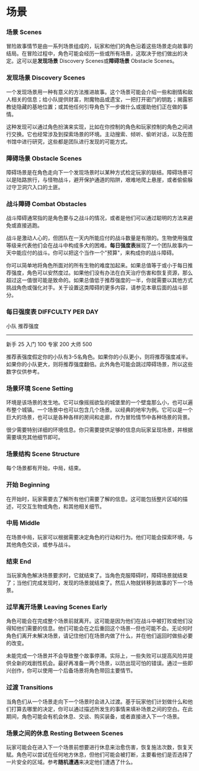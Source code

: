 # 场景

### 场景 Scenes

冒险故事情节是由一系列场景组成的，玩家和他们的角色沿着这些场景走向故事的结局。在冒险过程中，角色可能会经历一些或所有场景，这取决于他们做出的决定。这可以是**发现场景**
Discovery Scenes或**障碍场景** Obstacle Scenes。

### 发现场景 Discovery Scenes

一个发现场景用一种有意义的方法推进故事。这个场景可能会介绍一些和剧情和敌人相关的信息；给小队提供财富，附魔物品或遗宝，一把打开密门的钥匙；揭露邪教徒隐藏的基地位置；或其他任何引导角色下一步做什么或援助他们正在做的事情。

这种发现可以通过角色扮演来实现，比如在你控制的角色和玩家控制的角色之间进行交换。它也经常涉及到探索场景的环境。主动搜索、倾听、偷听对话，以及在图书馆中进行研究，这些都是团队进行发现的可能方式。

### 障碍场景 Obstacle Scenes

障碍场景是在角色走向下一个发现场景时以某种方式检定玩家的联结。障碍场景可以是陆路旅行，与怪物战斗，避开保护通道的陷阱，艰难地爬上悬崖，或者偷偷躲过守卫洞穴入口的土匪。

### 战斗障碍 Combat Obstacles

战斗障碍通常指的是角色要与之战斗的情况，或者是他们可以通过聪明的方法来避免或直接逃跑。

战斗是激动人心的，但团队在一天内所能应付的战斗数量是有限的。生物使用强度等级来代表他们会在战斗中构成多大的困难。**每日强度表**展现了一个团队故事内一天中能应付的战斗。你可以把这个当作一个"预算"，来构成你的战斗障碍。

你可以简单地将角色所面对的所有生物的难度加起来。如果总值等于或小于每日推荐强度，角色可以安然度过。如果他们没有办法在白天治疗伤害和恢复资源，那么超过这一值很可能是致命的。如果总值低于推荐强度的一半，你就需要以其他方式挑战角色或强化对手。关于设置这类障碍的更多内容，请参见本章后面的战斗部分。

### 每日强度表 DIFFCULTY PER DAY

  小队   推荐强度
  ------ ----------
  新手   25
  入门   100
  专家   200
  大师   500

推荐表强度假定你的小队有3-5名角色。如果你的小队更小，则将推荐强度减半。如果你的小队更大，则将推荐强度翻倍。此外角色可能会跳过障碍场景，所以这些数字仅供参考。

### 场景环境 Scene Setting

环境是该场景的发生地。它可以像摇摇欲坠的城堡里的一个壁龛那么小，也可以遍布整个城镇。一个场景中也可以包含几个场景。以经典的地牢为例。它可以是一个巨大的场景，也可以是各种各样的房间和走廊，作为冒险情节中各种场景的背景。

很少需要特别详细的环境信息。你只需要提供足够的信息向玩家呈现场景，并根据需要填充其他细节即可。

### 场景结构 Scene Structure

每个场景都有开始，中局，结束。

### 开始 Beginning

在开始时，玩家需要去了解所有他们需要了解的信息。这可能包括整片区域的描述，可交互生物或角色，和其他相关细节。

### 中局 Middle

在场景中局，玩家可以根据需要决定角色的行动和行为。他们可能会探索环境，与其他角色交谈，或参与战斗。

### 结束 End

当玩家角色解决场景要求时，它就结束了。当角色克服障碍时，障碍场景就结束了；当他们完成发现时，发现的场景就结束了。然后人物就转移到故事的下一个场景。

### 过早离开场景 Leaving Scenes Early

角色可能会在完成整个场景前就离开。这可能是因为他们在战斗中被打败或他们没得知他们需要的信息。他们可能会在之后重回这个场景\--但也可能不会。无论何时角色们离开未解决场景，请记住他们在场景内做了什么，并在他们返回时做些必要的改变。

未能完成一个场景并不会导致整个故事停滞。实际上，一些失败可以提高风险并提供全新的戏剧性机会。最好再准备一两个场景，以防出现可怕的错误。通过一些即兴创作，你可以使用一个后备场景将角色带回主要情节。

### 过渡 Transitions

当角色们从一个场景走向下一个场景时会进入过渡。基于玩家他们计划做什么和他们打算去哪里的决定，你可以通过描述所发生的事情来填补场景之间的空白。在此期间，角色可能会有机会休息、交谈、购买装备，或者直接进入下一个场景。

### 场景之间的休息 Resting Between Scenes

玩家可能会在进入下一个场景前想要进行休息来治愈伤害，恢复施法次数，恢复天赋。角色可以尝试在任何地方休息，但他们可能会被打断，主要看他们是否选择了一片安全的区域。参考**随机遭遇**来决定他们遭遇了什么。
